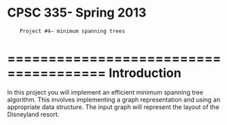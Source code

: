 CPSC 335- Spring 2013
======================================
		Project #4— minimum spanning trees
======================================
							Introduction
======================================
In this project you will implement an efficient minimum spanning tree algorithm.
This involves implementing a graph representation and using an
appropriate data structure. The input graph will represent the layout of
the Disneyland resort.
